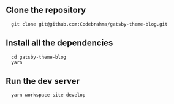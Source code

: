 ## Clone the repository
```
  git clone git@github.com:Codebrahma/gatsby-theme-blog.git
```

## Install all the dependencies
```
  cd gatsby-theme-blog
  yarn
```

## Run the dev server
```
  yarn workspace site develop
```